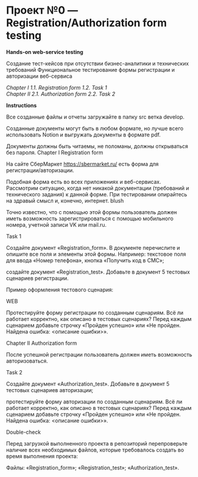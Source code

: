 <h1> Проект №0 — Registration/Authorization form testing </h1>

<strong> Hands-on web-service testing </strong>

Создание тест-кейсов при отсутствии бизнес-аналитики и технических требований
Функциональное тестирование формы регистрации и авторизации веб-сервиса

<em> Chapter I
1.1. Registration form 1.2. Task 1 <br>
Chapter II
2.1. Authorization form 2.2. Task 2 </em><br>

<strong> Instructions</strong>

Все созданные файлы и отчеты загружайте в папку src ветка develop.

Созданные документы могут быть в любом формате, но лучше всего использовать Notion и выгружать документы в формате pdf.

Документы должны быть читаемы, не поломаны, должны открываться без пароля.
Chapter I
Registration form

На сайте СберМаркет https://sbermarket.ru/ есть форма для регистрации/авторизации.

Подобная форма есть во всех приложениях и веб-сервисах. Рассмотрим ситуацию, когда нет никакой документации (требований и технического задания) к данной форме. При тестировании опирайтесь на здравый смысл и, конечно, интернет. blush

Точно известно, что с помощью этой формы пользователь должен иметь возможность зарегистрироваться с помощью мобильного номера, учетной записи VK или mail.ru.

Task 1

Создайте документ «Registration_form». В документе перечислите и опишите все поля и элементы этой формы. Например: текстовое поля для ввода «Номер телефона», кнопка «Получить код в СМС»;

создайте документ «Registration_test». Добавьте в документ 5 тестовых сценариев регистрации.

Пример оформления тестового сценария:

WEB

Протестируйте форму регистрации по созданным сценариям. Всё ли работает корректно, как описано в тестовых сценариях? Перед каждым сценарием добавьте строчку «Пройден успешно» или «Не пройден. Найдена ошибка: <описание ошибки>».

Chapter II
Authorization form

После успешной регистрации пользователь должен иметь возможность авторизоваться.

Task 2

Создайте документ «Authorization_test». Добавьте в документ 5 тестовых сценариев авторизации;

протестируйте форму авторизации по созданным сценариям. Всё ли работает корректно, как описано в тестовых сценариях? Перед каждым сценарием добавьте строчку «Пройден успешно» или «Не пройден. Найдена ошибка: <описание ошибки>».

Double-check

Перед загрузкой выполненного проекта в репозиторий перепроверьте наличие всех необходимых файлов, которые требовалось создать во время выполнения проекта:

Файлы:
«Registration_form»;
«Registration_test»;
«Authorization_test».
 
